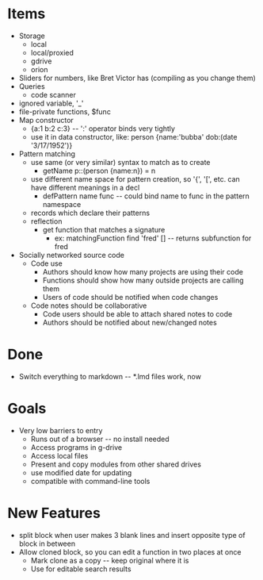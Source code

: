 # Items

* Storage
   * local
   * local/proxied
   * gdrive
   * orion
* Sliders for numbers, like Bret Victor has (compiling as you change them)
* Queries
   * code scanner
* ignored variable, '_'
* file-private functions, $func
* Map constructor
   * {a:1 b:2 c:3} -- ':' operator binds very tightly
   * use it in data constructor, like: person {name:'bubba' dob:(date '3/17/1952')}
* Pattern matching
   * use same (or very similar) syntax to match as to create
      * getName p::(person {name:n}) = n
   * use different name space for pattern creation, so '{',
     '[', etc. can have different meanings in a decl
      * defPattern name func -- could bind name to func in the pattern namespace
   * records which declare their patterns
   * reflection
      * get function that matches a signature
         * ex: matchingFunction find 'fred' [] -- returns subfunction
           for fred
* Socially networked source code
   * Code use
      * Authors should know how many projects are using their code
      * Functions should show how many outside projects are calling them
      * Users of code should be notified when code changes
   * Code notes should be collaborative
      * Code users should be able to attach shared notes to code
      * Authors should be notified about new/changed notes

# Done

* Switch everything to markdown -- *.lmd files work, now

# Goals

* Very low barriers to entry
   * Runs out of a browser -- no install needed
   * Access programs in g-drive
   * Access local files
   * Present and copy modules from other shared drives
   * use modified date for updating
   * compatible with command-line tools

# New Features

* split block when user makes 3 blank lines and insert opposite type
  of block in between
* Allow cloned block, so you can edit a function in two places at once
   * Mark clone as a copy -- keep original where it is
   * Use for editable search results
